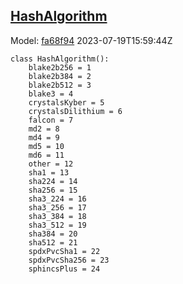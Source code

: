 ## [HashAlgorithm](https://github.com/spdx/spdx-3-model/blob/main/model/Core/Vocabularies/HashAlgorithm.md)
Model: [fa68f94](https://github.com/spdx/spdx-3-model/commit/fa68f942ae1a0d0e8f05df6526f147cbe64183ed) 2023-07-19T15:59:44Z
```
class HashAlgorithm():
    blake2b256 = 1
    blake2b384 = 2
    blake2b512 = 3
    blake3 = 4
    crystalsKyber = 5
    crystalsDilithium = 6
    falcon = 7
    md2 = 8
    md4 = 9
    md5 = 10
    md6 = 11
    other = 12
    sha1 = 13
    sha224 = 14
    sha256 = 15
    sha3_224 = 16
    sha3_256 = 17
    sha3_384 = 18
    sha3_512 = 19
    sha384 = 20
    sha512 = 21
    spdxPvcSha1 = 22
    spdxPvcSha256 = 23
    sphincsPlus = 24
```
